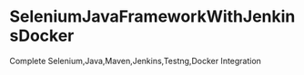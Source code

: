 # SeleniumJavaFrameworkWithJenkinsDocker
Complete Selenium,Java,Maven,Jenkins,Testng,Docker Integration  
